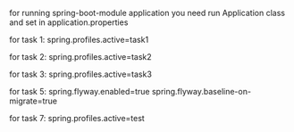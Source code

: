 for running spring-boot-module application you need run Application class and set in application.properties

for task 1:
spring.profiles.active=task1

for task 2:
spring.profiles.active=task2

for task 3:
spring.profiles.active=task3

for task 5:
spring.flyway.enabled=true spring.flyway.baseline-on-migrate=true

for task 7:
spring.profiles.active=test